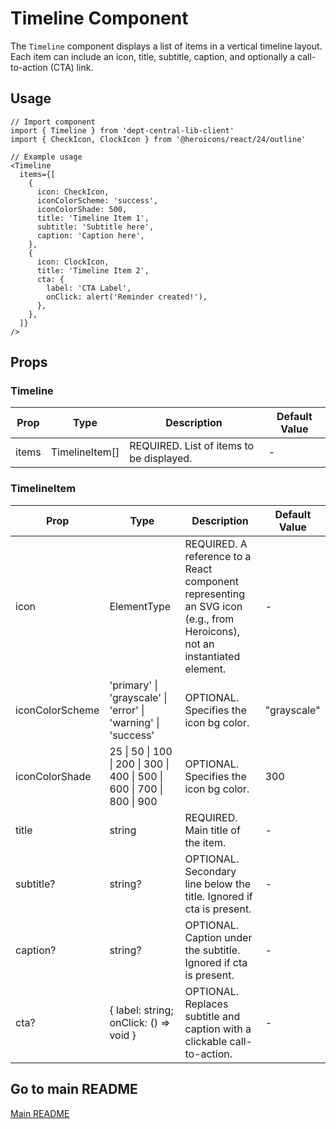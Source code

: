 # Timeline Component

The `Timeline` component displays a list of items in a vertical timeline layout. Each item can include an icon, title, subtitle, caption, and optionally a call-to-action (CTA) link.

## Usage

```tsx
// Import component
import { Timeline } from 'dept-central-lib-client'
import { CheckIcon, ClockIcon } from '@heroicons/react/24/outline'
```

```tsx
// Example usage
<Timeline
  items={[
    {
      icon: CheckIcon,
      iconColorScheme: 'success',
      iconColorShade: 500,
      title: 'Timeline Item 1',
      subtitle: 'Subtitle here',
      caption: 'Caption here',
    },
    {
      icon: ClockIcon,
      title: 'Timeline Item 2',
      cta: {
        label: 'CTA Label',
        onClick: alert('Reminder created!'),
      },
    },
  ]}
/>
```

## Props

### Timeline

| Prop  | Type           | Description                              | Default Value |
| ----- | -------------- | ---------------------------------------- | ------------- |
| items | TimelineItem[] | REQUIRED. List of items to be displayed. | -             |

### TimelineItem

| Prop            | Type                                                                    | Description                                                                                                              | Default Value |
| --------------- | ----------------------------------------------------------------------- | ------------------------------------------------------------------------------------------------------------------------ | ------------- |
| icon            | ElementType                                                             | REQUIRED. A reference to a React component representing an SVG icon (e.g., from Heroicons), not an instantiated element. | -             |
| iconColorScheme | 'primary' \| 'grayscale' \| 'error' \| 'warning' \| 'success'           | OPTIONAL. Specifies the icon bg color.                                                                                   | "grayscale"   |
| iconColorShade  | 25 \| 50 \| 100 \| 200 \| 300 \| 400 \| 500 \| 600 \| 700 \| 800 \| 900 | OPTIONAL. Specifies the icon bg color.                                                                                   | 300           |
| title           | string                                                                  | REQUIRED. Main title of the item.                                                                                        | -             |
| subtitle?       | string?                                                                 | OPTIONAL. Secondary line below the title. Ignored if cta is present.                                                     | -             |
| caption?        | string?                                                                 | OPTIONAL. Caption under the subtitle. Ignored if cta is present.                                                         | -             |
| cta?            | { label: string; onClick: () => void }                                  | OPTIONAL. Replaces subtitle and caption with a clickable call-to-action.                                                 | -             |

## Go to main README

[Main README](../../../README.md#components)
